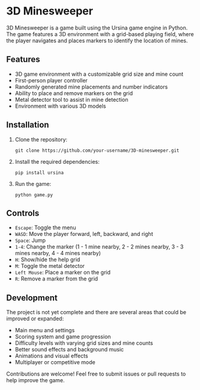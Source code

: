 # 3D Minesweeper

3D Minesweeper is a game built using the Ursina game engine in Python. The game features a 3D environment with a grid-based playing field, where the player navigates and places markers to identify the location of mines.

## Features

- 3D game environment with a customizable grid size and mine count
- First-person player controller
- Randomly generated mine placements and number indicators
- Ability to place and remove markers on the grid
- Metal detector tool to assist in mine detection
- Environment with various 3D models

## Installation

1. Clone the repository:

   ```
   git clone https://github.com/your-username/3D-minesweeper.git
   ```

2. Install the required dependencies:

   ```
   pip install ursina
   ```

3. Run the game:

   ```
   python game.py
   ```

## Controls

- `Escape`: Toggle the menu
- `WASD`: Move the player forward, left, backward, and right
- `Space`: Jump
- `1-4`: Change the marker (1 - 1 mine nearby, 2 - 2 mines nearby, 3 - 3 mines nearby, 4 - 4 mines nearby)
- `H`: Show/hide the help grid
- `M`: Toggle the metal detector
- `Left Mouse`: Place a marker on the grid
- `R`: Remove a marker from the grid

## Development

The project is not yet complete and there are several areas that could be improved or expanded:

- Main menu and settings
- Scoring system and game progression
- Difficulty levels with varying grid sizes and mine counts
- Better sound effects and background music
- Animations and visual effects
- Multiplayer or competitive mode

Contributions are welcome! Feel free to submit issues or pull requests to help improve the game.
